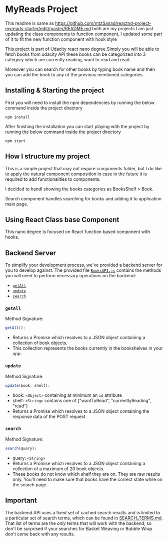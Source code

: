 # MyReads Project

This readme is same as https://github.com/mtzSanad/reactnd-project-myreads-starter/edit/master/README.md both are my projects I am just updating the class components to function component, I updated some part of it to fit the new function component with hook style

This project is part of Udacity react nano degree.Simply you will be able to fetch books from udacity API these books can be categorized into 3 category which are currently reading, want to read and read.

Moreover you can search for other books by typing book name and then you can add the book to any of the previous mentioned categories.

## Installing & Starting the project

First you will need to install the npm dependencies by running the below command inside the project directory

```
npm install
```

After finishing the installation you can start playing with the project by running the below command inside the project directory

```
npm start
```

## How I structure my project

This is a simple project that may not require components folder, but I do like to apply the natural component composition in case in the future it is required to add functionalities to components.

I decided to handl showing the books categories as BooksShelf > Book.

Search component handles searching for books and adding it to application main page.

## Using React Class base Component

This nano degree is focused on React function based component with hooks.

## Backend Server

To simplify your development process, we've provided a backend server for you to develop against. The provided file [`BooksAPI.js`](src/BooksAPI.js) contains the methods you will need to perform necessary operations on the backend:

- [`getAll`](#getall)
- [`update`](#update)
- [`search`](#search)

### `getAll`

Method Signature:

```js
getAll();
```

- Returns a Promise which resolves to a JSON object containing a collection of book objects.
- This collection represents the books currently in the bookshelves in your app.

### `update`

Method Signature:

```js
update(book, shelf);
```

- book: `<Object>` containing at minimum an `id` attribute
- shelf: `<String>` contains one of ["wantToRead", "currentlyReading", "read"]
- Returns a Promise which resolves to a JSON object containing the response data of the POST request

### `search`

Method Signature:

```js
search(query);
```

- query: `<String>`
- Returns a Promise which resolves to a JSON object containing a collection of a maximum of 20 book objects.
- These books do not know which shelf they are on. They are raw results only. You'll need to make sure that books have the correct state while on the search page.

## Important

The backend API uses a fixed set of cached search results and is limited to a particular set of search terms, which can be found in [SEARCH_TERMS.md](SEARCH_TERMS.md). That list of terms are the _only_ terms that will work with the backend, so don't be surprised if your searches for Basket Weaving or Bubble Wrap don't come back with any results.
